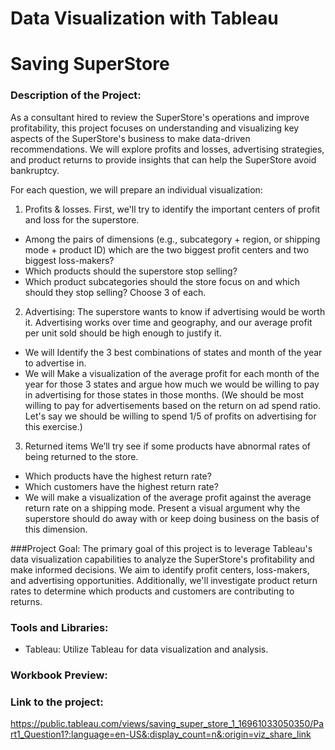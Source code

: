 # Data Visualization with Tableau

# Saving SuperStore


### Description of the Project:
As a consultant hired to review the SuperStore's operations and improve profitability, this project focuses on understanding and visualizing key aspects of the SuperStore's business to make data-driven recommendations. We will explore profits and losses, advertising strategies, and product returns to provide insights that can help the SuperStore avoid bankruptcy.

For each question, we will prepare an individual visualization:
1. Profits & losses.
First, we'll try to identify the important centers of profit and loss for the superstore.
- Among the pairs of dimensions (e.g., subcategory + region, or shipping mode + product ID) which are the two biggest profit centers and two biggest loss-makers? 
- Which products should the superstore stop selling? 
- Which product subcategories should the store focus on and which should they stop selling? Choose 3 of each.

2. Advertising:
The superstore wants to know if advertising would be worth it. Advertising works over time and geography, and our average profit per unit sold should be high enough to justify it.
- We will Identify the 3 best combinations of states and month of the year to advertise in. 
- We will Make a visualization of the average profit for each month of the year for those 3 states and argue how much we would be willing to pay in advertising for those states in those months.
(We should be most willing to pay for advertisements based on the return on ad spend ratio. Let's say we should be willing to spend 1/5 of profits on advertising for this exercise.)

3. Returned items
 We’ll try see if some products have abnormal rates of being returned to the store.
- Which products have the highest return rate?
- Which customers have the highest return rate?
- We will make a visualization of the average profit against the average return rate on a shipping mode. Present a visual argument why the superstore should do away with or keep doing business on the basis of this dimension.

###Project Goal:
The primary goal of this project is to leverage Tableau's data visualization capabilities to analyze the SuperStore's profitability and make informed decisions. We aim to identify profit centers, loss-makers, and advertising opportunities. Additionally, we'll investigate product return rates to determine which products and customers are contributing to returns.

### Tools and Libraries:
- Tableau: Utilize Tableau for data visualization and analysis.

### Workbook Preview:


### Link to the project:
https://public.tableau.com/views/saving_super_store_1_16961033050350/Part1_Question1?:language=en-US&:display_count=n&:origin=viz_share_link
